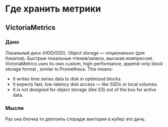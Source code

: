 # Где хранить метрики
## VictoriaMetrics
### Дано
Локальный диск (HDD/SSD). Object storage — опционально (для бэкапов). Быстрые локальные чтения/записи, высокая компрессия. <br>
VictoriaMetrics uses its own custom, high-performance, append-only block storage format , similar to Prometheus. This means:
 - It writes time series data to disk in optimized blocks.
 - It expects fast, low-latency disk access — like SSDs or local volumes.
 - It is not designed for object storage (like S3) out of the box for active data.
### Мысли
Раз она блочка то деплоить сторадж виктории в кубер это дичь. 
